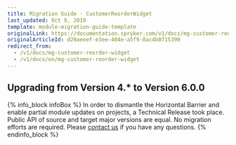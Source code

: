 ```yaml
---
title: Migration Guide - CustomerReorderWidget
last_updated: Oct 9, 2019
template: module-migration-guide-template
originalLink: https://documentation.spryker.com/v1/docs/mg-customer-reorder-widget
originalArticleId: d20aeeef-e3ee-404e-a5f9-8ac4b0715399
redirect_from:
  - /v1/docs/mg-customer-reorder-widget
  - /v1/docs/en/mg-customer-reorder-widget
---
```


## Upgrading from Version 4.* to Version 6.0.0

{% info_block infoBox %}
In order to dismantle the Horizontal Barrier and enable partial module updates on projects, a Technical Release took place. Public API of source and target major versions are equal. No migration efforts are required. Please [contact us](https://spryker.com/en/support/) if you have any questions.
{% endinfo_block %}
